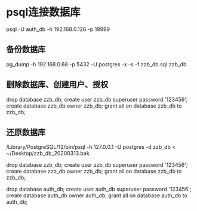 # psql连接数据库
psql -U auth_db -h 192.168.0.126 -p 19999

## 备份数据库
pg_dump -h 192.168.0.68 -p 5432 -U postgres -x -s -f zzb_db.sql zzb_db

## 删除数据库、创建用户、授权
drop database zzb_db;
create user zzb_db superuser password '123456';
create database zzb_db owner zzb_db; 
grant all on database zzb_db to zzb_db;
## 还原数据库
/Library/PostgreSQL/12/bin/psql -h 127.0.0.1 -U postgres -d zzb_db < ~/Desktop/zzb_db_20200313.bak


drop database zzb_db;
create user zzb_db superuser password '123456';
create database zzb_db owner zzb_db; 
grant all on database zzb_db to zzb_db;

drop database auth_db;
create user auth_db superuser password '123456';
create database auth_db owner auth_db; 
grant all on database auth_db to auth_db;